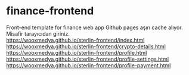 # finance-frontend
Front-end template for finance web app
Github pages aşırı cache alıyor. Misafir tarayıcıdan giriniz.  
https://wooxmedya.github.io/sterlin-frontend/index.html  
https://wooxmedya.github.io/sterlin-frontend/crypto-details.html  
https://wooxmedya.github.io/sterlin-frontend/profile.html  
https://wooxmedya.github.io/sterlin-frontend/profile-settings.html  
https://wooxmedya.github.io/sterlin-frontend/profile-payment.html  
